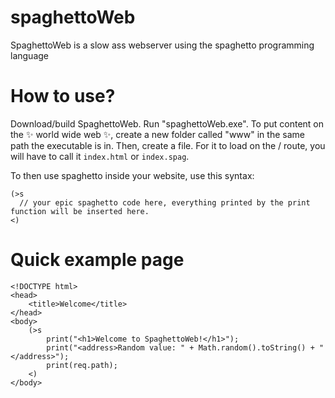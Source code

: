 # spaghettoWeb
SpaghettoWeb is a slow ass webserver using the spaghetto programming language

# How to use?
Download/build SpaghettoWeb. Run "spaghettoWeb.exe". To put content on the ✨ world wide web ✨, create a new folder called "www" in the same path the executable is in. Then, create a file. For it to load on the / route, you will have to call it `index.html` or `index.spag`.

To then use spaghetto inside your website, use this syntax:
```
(>s
  // your epic spaghetto code here, everything printed by the print function will be inserted here.
<)
```

# Quick example page
```
<!DOCTYPE html>
<head>
	<title>Welcome</title>
</head>
<body>
	(>s
		print("<h1>Welcome to SpaghettoWeb!</h1>");
		print("<address>Random value: " + Math.random().toString() + "</address>");
		print(req.path);
	<)
</body>
```

